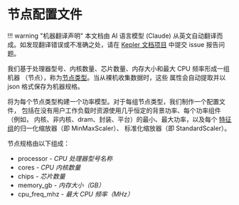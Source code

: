 # 节点配置文件

!!! warning "机器翻译声明"
    本文档由 AI 语言模型 (Claude) 从英文自动翻译而成。如发现翻译错误或不准确之处，请在 [Kepler 文档项目](https://github.com/sustainable-computing-io/kepler-doc/issues) 中提交 issue 报告问题。

我们基于处理器型号、内核数量、芯片数量、内存大小和最大 CPU 频率形成一组机器
（节点），称为[节点类型](./pipeline.md#node-type)。当从裸机收集数据时，这些
属性会自动提取并以 json 格式保存为机器规格。

将为每个节点类型构建一个功率模型。对于每组节点类型，我们制作一个配置文件，
包括在没有用户工作负载时资源使用几乎恒定的背景功率、每个功率组件（例如，
内核、非内核、dram、封装、平台）的最小、最大功率，以及每个
[特征组](./pipeline.md#feature-group)的归一化缩放器（即 MinMaxScaler）、
标准化缩放器（即 StandardScaler）。

节点规格由以下组成：

- processor *- CPU 处理器型号名称*
- cores *- CPU 内核数量*
- chips *- 芯片数量*
- memory_gb *- 内存大小（GB）*
- cpu_freq_mhz *- 最大 CPU 频率（MHz）*
